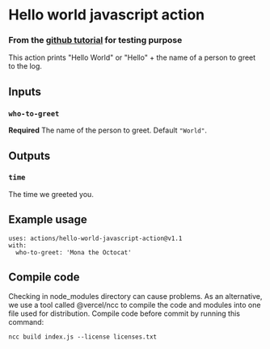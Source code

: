 # Hello world javascript action
### From the [github tutorial](https://docs.github.com/en/actions/creating-actions/creating-a-javascript-action) for testing purpose

This action prints "Hello World" or "Hello" + the name of a person to greet to the log.

## Inputs

### `who-to-greet`

**Required** The name of the person to greet. Default `"World"`.

## Outputs

### `time`

The time we greeted you.

## Example usage
```
uses: actions/hello-world-javascript-action@v1.1
with:
  who-to-greet: 'Mona the Octocat'
```

## Compile code

Checking in node_modules directory can cause problems. As an alternative, we use a tool called @vercel/ncc to compile the code and modules into one file used for distribution.
Compile code before commit by running this command:

```ncc build index.js --license licenses.txt```
